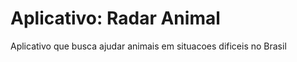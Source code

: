 Aplicativo: Radar Animal
==============

Aplicativo que busca ajudar animais em situacoes dificeis no Brasil
